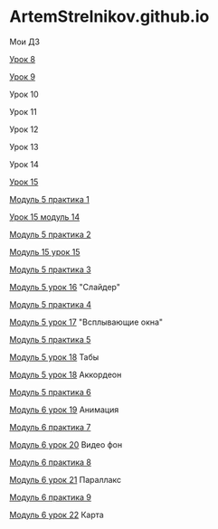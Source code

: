 
# ArtemStrelnikov.github.io
Мои ДЗ

[Урок 8](ArtemStrelnikov.github.io/lesson_8/src/ "bootstrap введение")

[Урок 9](ArtemStrelnikov.github.io/github/lesson_9/ "Переделаный сайт под bootstrap")

Урок 10

Урок 11

Урок 12

Урок 13

Урок 14

[Урок 15](https://artemstrelnikov.github.io/lesson_15/src/index.html "Pixel Perfect")

[Модуль 5 практика 1](https://artemstrelnikov.github.io/github/модуль%205%20практика%201/src/index.html "Модуль 5 практика 1")

[Урок 15 модуль 14](https://artemstrelnikov.github.io/github/lesson%205%20-14/дз%20по%20нормальному/src/index.html "Модуль 5 урок 14")

[Модуль 5 практика 2](https://artemstrelnikov.github.io/github/модуль%205%20практика%202/src/index.html "Модуль 5 практика 2")

[Модуль 15 урок 15](https://artemstrelnikov.github.io/модуль%205%20урок%2015/index.html "Модуль 5 урок 15")

[Модуль 5 практика 3](https://artemstrelnikov.github.io/github/5%20практика%203%20ак/дз%20по%20нормальному/src/index.html "Модуль 5 практика 3")

[Модуль 5 урок 16](https://artemstrelnikov.github.io/5%20урок%2016/src/index.html "Модуль 5 урок 16") "Слайдер"

[Модуль 5 практика 4](https://artemstrelnikov.github.io/дз%20по%20нормальному/src/index.html "Модуль 5 практика 4")

[Модуль 5 урок 17](https://artemstrelnikov.github.io/Модуль%205%20урок%2017/дз%20по%20нормальному/src/index.html "Модуль 5 урок 17") "Всплывающие окна"

[Модуль 5 практика 5](https://artemstrelnikov.github.io/дз%20по%20нормальному/src/index.html "Модуль 5 практика 5")

[Модуль 5 урок 18](https://artemstrelnikov.github.io/дз%20регистрация/src/index.html "Модуль 5 урок 17 ") Табы

[Модуль 5 урок 18](https://artemstrelnikov.github.io/дз%20аккардеон/src/index.html#ui-id-7 "Модуль 5 урок 17 ") Аккордеон

[Модуль 5 практика 6](https://artemstrelnikov.github.io/github/дз%20по%20нормальному/src/index.html "Модуль 5 практика 6")

[Модуль 6 урок 19](https://artemstrelnikov.github.io/дз%20по%20нормальному/src/index.html "Модуль 6 урок 19 ") Анимация

[Модуль 6 практика 7](https://artemstrelnikov.github.io/github/дз%20по%20нормальному/src/index.html "Модуль 6 практика 7") 

[Модуль 6 урок 20](https://artemstrelnikov.github.io/дз%20по%20нормальному/src/index.html "Модуль 6 урок 20") Видео фон

[Модуль 6 практика 8](https://artemstrelnikov.github.io/github/github/src/index.html "Модуль 6 практика 8") 

[Модуль 6 урок 21](https://artemstrelnikov.github.io/githab_zalupd/дз%20по%20нормальному/src/Новая%20папка/index.html "Модуль 6 урок 21") Параллакс

[Модуль 6 практика 9](https://artemstrelnikov.github.io/github/src/index.html "Модуль 6 практика 9") 

[Модуль 6 урок 22](https://artemstrelnikov.github.io/github/6-22/src/index.html "Модуль 6 урок 22") Карта
